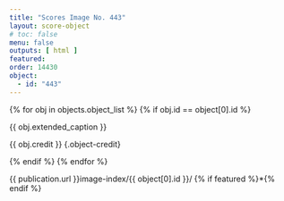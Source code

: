 ```yaml
---
title: "Scores Image No. 443"
layout: score-object
# toc: false
menu: false
outputs: [ html ]
featured: 
order: 14430
object:
  - id: "443"
---
```


{% for obj in objects.object_list %}
{% if obj.id == object[0].id %}

{{ obj.extended_caption }}

{{ obj.credit }} {.object-credit}

{% endif %}
{% endfor %}

<div class="object-credit object-url is-print-only">

{{ publication.url }}image-index/{{ object[0].id }}/ {% if featured %}*{% endif %}

</div>
